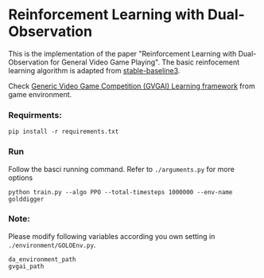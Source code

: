 # Reinforcement Learning with Dual-Observation
This is the implementation of the paper "Reinforcement Learning with Dual-Observation for General Video Game Playing". The basic reinfocement learning algorithm is adapted from [stable-baseline3](https://github.com/DLR-RM/stable-baselines3).

Check [Generic Video Game Competition (GVGAI) Learning framework](https://github.com/SUSTechGameAI/GVGAI_GYM) from game environment.
### Requirments:

```
pip install -r requirements.txt
```
### Run
Follow the basci running command. Refer to `./arguments.py` for more options
```
python train.py --algo PPO --total-timesteps 1000000 --env-name golddigger
```


### Note:
Please modify following variables according you own setting in `./environment/GOLOEnv.py`.
```
da_environment_path 
gvgai_path 
```
